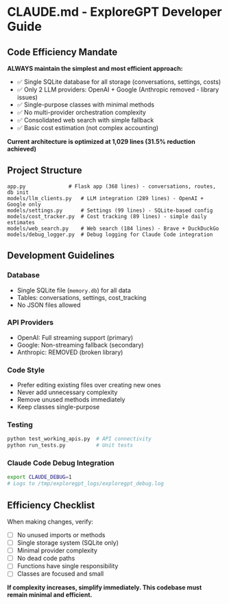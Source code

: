 # CLAUDE.md - ExploreGPT Developer Guide

## Code Efficiency Mandate

**ALWAYS maintain the simplest and most efficient approach:**

- ✅ Single SQLite database for all storage (conversations, settings, costs)
- ✅ Only 2 LLM providers: OpenAI + Google (Anthropic removed - library issues)
- ✅ Single-purpose classes with minimal methods
- ✅ No multi-provider orchestration complexity
- ✅ Consolidated web search with simple fallback
- ✅ Basic cost estimation (not complex accounting)

**Current architecture is optimized at 1,029 lines (31.5% reduction achieved)**

## Project Structure

```
app.py              # Flask app (368 lines) - conversations, routes, db init
models/llm_clients.py   # LLM integration (289 lines) - OpenAI + Google only
models/settings.py      # Settings (99 lines) - SQLite-based config
models/cost_tracker.py  # Cost tracking (89 lines) - simple daily estimates
models/web_search.py    # Web search (184 lines) - Brave + DuckDuckGo
models/debug_logger.py  # Debug logging for Claude Code integration
```

## Development Guidelines

### Database
- Single SQLite file (`memory.db`) for all data
- Tables: conversations, settings, cost_tracking
- No JSON files allowed

### API Providers
- OpenAI: Full streaming support (primary)
- Google: Non-streaming fallback (secondary)
- Anthropic: REMOVED (broken library)

### Code Style
- Prefer editing existing files over creating new ones
- Never add unnecessary complexity
- Remove unused methods immediately
- Keep classes single-purpose

### Testing
```bash
python test_working_apis.py  # API connectivity
python run_tests.py          # Unit tests
```

### Claude Code Debug Integration
```bash
export CLAUDE_DEBUG=1
# Logs to /tmp/exploregpt_logs/exploregpt_debug.log
```

## Efficiency Checklist

When making changes, verify:
- [ ] No unused imports or methods
- [ ] Single storage system (SQLite only)
- [ ] Minimal provider complexity
- [ ] No dead code paths
- [ ] Functions have single responsibility
- [ ] Classes are focused and small

**If complexity increases, simplify immediately. This codebase must remain minimal and efficient.**